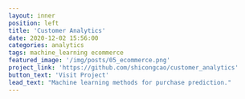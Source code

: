 ```yaml
---
layout: inner
position: left
title: 'Customer Analytics'
date: 2020-12-02 15:56:00
categories: analytics
tags: machine_learning ecommerce 
featured_image: '/img/posts/05_ecommerce.png'
project_link: 'https://github.com/shicongcao/customer_analytics'
button_text: 'Visit Project'
lead_text: "Machine learning methods for purchase prediction."
---
```

